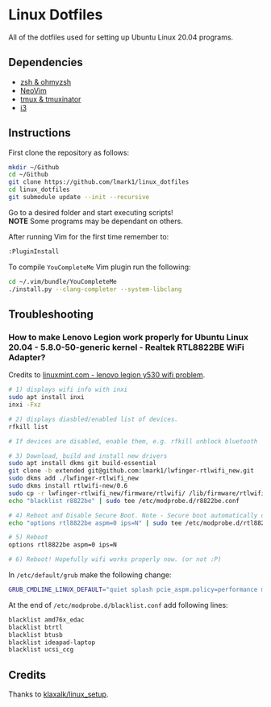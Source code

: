 # Linux Dotfiles
All of the dotfiles used for setting up Ubuntu Linux 20.04 programs.  

## Dependencies

* [zsh & ohmyzsh](https://github.com/ohmyzsh/ohmyzsh)
* [NeoVim](https://github.com/neovim/neovim)
* [tmux & tmuxinator](https://github.com/tmux/tmux)
* [i3](https://i3wm.org/)

## Instructions

First clone the repository as follows:

```bash
mkdir ~/Github
cd ~/Github
git clone https://github.com/lmark1/linux_dotfiles
cd linux_dotfiles
git submodule update --init --recursive
```

Go to a desired folder and start executing scripts!  
**NOTE** Some programs may be dependant on others.

After running Vim for the first time remember to:
```bash
:PluginInstall
```

To compile ```YouCompleteMe``` Vim plugin run the following:
```bash
cd ~/.vim/bundle/YouCompleteMe
./install.py --clang-completer --system-libclang
```

## Troubleshooting 

### How to make Lenovo Legion work properly for Ubuntu Linux 20.04 - 5.8.0-50-generic kernel - Realtek RTL8822BE WiFi Adapter?

Credits to [linuxmint.com - lenovo legion y530 wifi problem](https://forums.linuxmint.com/viewtopic.php?t=345409&start=20).
```bash
# 1) displays wifi info with inxi
sudo apt install inxi
inxi -Fxz

# 2) displays diasbled/enabled list of devices.
rfkill list

# If devices are disabled, enable them, e.g. rfkill unblock bluetooth

# 3) Download, build and install new drivers
sudo apt install dkms git build-essential
git clone -b extended git@github.com:lmark1/lwfinger-rtlwifi_new.git
sudo dkms add ./lwfinger-rtlwifi_new
sudo dkms install rtlwifi-new/0.6
sudo cp -r lwfinger-rtlwifi_new/firmware/rtlwifi/ /lib/firmware/rtlwifi
echo "blacklist r8822be" | sudo tee /etc/modprobe.d/r8822be.conf

# 4) Reboot and Disable Secure Boot. Note - Secure boot automatically disabled in Legacy Mode.
echo "options rtl8822be aspm=0 ips=N" | sudo tee /etc/modprobe.d/rtl8822be.conf

# 5) Reboot
options rtl8822be aspm=0 ips=N

# 6) Reboot! Hopefully wifi works properly now. (or not :P)
```

In ```/etc/default/grub``` make the following change:
```bash
GRUB_CMDLINE_LINUX_DEFAULT="quiet splash pcie_aspm.policy=performance mem_sleep_default=deep"
```

At the end of  ```/etc/modprobe.d/blacklist.conf``` add following lines:
```bash
blacklist amd76x_edac
blacklist btrtl
blacklist btusb
blacklist ideapad-laptop
blacklist ucsi_ccg
```

## Credits

Thanks to [klaxalk/linux_setup](https://github.com/klaxalk/linux-setup/).
